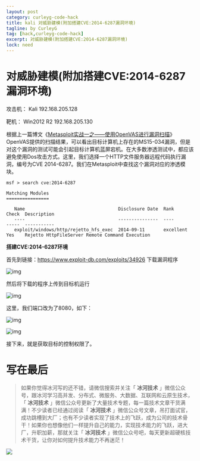 ```yaml
---
layout: post
category: curleyg-code-hack
title: kali 对威胁建模(附加搭建CVE:2014-6287漏洞环境)
tagline: by CurleyG
tag: [hack,curleyg-code-hack]
excerpt: 对威胁建模(附加搭建CVE:2014-6287漏洞环境)
lock: need
---
```


# 对威胁建模(附加搭建CVE:2014-6287漏洞环境)

攻击机： Kali 192.168.205.128

靶机： Win2012 R2 192.168.205.130

根据上一篇博文《[Metasploit实战一之——使用OpenVAS进行漏洞扫描](https://blog.csdn.net/l1028386804/article/details/86564219)》OpenVAS提供的扫描结果，可以看出目标计算机上存在的MS15-034漏洞，但是对这个漏洞的测试可能会引起目标计算机蓝屏宕机。在大多数渗透测试中，都应该避免使用Dos攻击方式。这里，我们选择一个HTTP文件服务器远程代码执行漏洞，编号为CVE 2014-6287。我们在Metasploit中查找这个漏洞对应的渗透模块。

```
msf > search cve:2014-6287

Matching Modules
================

   Name                                   Disclosure Date  Rank       Check  Description
   ----                                   ---------------  ----       -----  -----------
   exploit/windows/http/rejetto_hfs_exec  2014-09-11       excellent  Yes    Rejetto HttpFileServer Remote Command Execution
```

**搭建CVE:2014-6287环境**

首先到链接：https://www.exploit-db.com/exploits/34926 下载漏洞程序

![img](https://img-blog.csdnimg.cn/20190120221941294.png)

然后将下载的程序上传到目标机运行

![img](https://img-blog.csdnimg.cn/20190120221958158.png)

这里，我们端口改为了8080，如下：

![img](https://img-blog.csdnimg.cn/20190120222014892.png)

![img](https://img-blog.csdnimg.cn/20190120222024700.png)

接下来，就是获取目标的控制权限了。

# 写在最后

> 如果你觉得冰河写的还不错，请微信搜索并关注「 **冰河技术** 」微信公众号，跟冰河学习高并发、分布式、微服务、大数据、互联网和云原生技术，「 **冰河技术** 」微信公众号更新了大量技术专题，每一篇技术文章干货满满！不少读者已经通过阅读「 **冰河技术** 」微信公众号文章，吊打面试官，成功跳槽到大厂；也有不少读者实现了技术上的飞跃，成为公司的技术骨干！如果你也想像他们一样提升自己的能力，实现技术能力的飞跃，进大厂，升职加薪，那就关注「 **冰河技术** 」微信公众号吧，每天更新超硬核技术干货，让你对如何提升技术能力不再迷茫！


![](https://img-blog.csdnimg.cn/20200906013715889.png)
